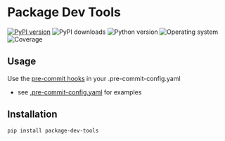 # Package Dev Tools
[![PyPI version](https://badge.fury.io/py/package-dev-tools.svg)](https://badge.fury.io/py/package-dev-tools)
![PyPI downloads](https://img.shields.io/pypi/dm/package-dev-tools)
![Python version](https://img.shields.io/badge/python-3.10+-brightgreen)
![Operating system](https://img.shields.io/badge/os-linux%20%7c%20macOS%20%7c%20windows-brightgreen)
![Coverage](https://img.shields.io/badge/coverage-100%25-brightgreen)

## Usage
Use the [pre-commit hooks](https://github.com/quintenroets/package-dev-tools/tree/main/.pre-commit-hooks.yaml) in your .pre-commit-config.yaml
* see [.pre-commit-config.yaml](https://github.com/quintenroets/package-dev-tools/tree/main/.pre-commit-config.yaml) for examples

## Installation
```shell
pip install package-dev-tools
```
